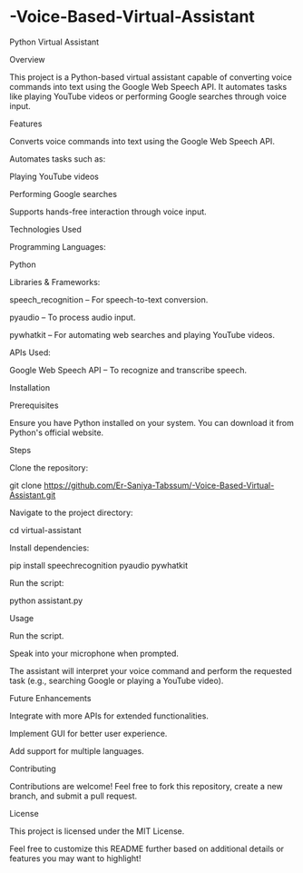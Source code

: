 # -Voice-Based-Virtual-Assistant
Python Virtual Assistant

Overview

This project is a Python-based virtual assistant capable of converting voice commands into text using the Google Web Speech API. It automates tasks like playing YouTube videos or performing Google searches through voice input.

Features

Converts voice commands into text using the Google Web Speech API.

Automates tasks such as:

Playing YouTube videos

Performing Google searches

Supports hands-free interaction through voice input.

Technologies Used

Programming Languages:

Python

Libraries & Frameworks:

speech_recognition – For speech-to-text conversion.

pyaudio – To process audio input.

pywhatkit – For automating web searches and playing YouTube videos.

APIs Used:

Google Web Speech API – To recognize and transcribe speech.

Installation

Prerequisites

Ensure you have Python installed on your system. You can download it from Python's official website.

Steps

Clone the repository:

git clone https://github.com/Er-Saniya-Tabssum/-Voice-Based-Virtual-Assistant.git

Navigate to the project directory:

cd virtual-assistant

Install dependencies:

pip install speechrecognition pyaudio pywhatkit

Run the script:

python assistant.py

Usage

Run the script.

Speak into your microphone when prompted.

The assistant will interpret your voice command and perform the requested task (e.g., searching Google or playing a YouTube video).

Future Enhancements

Integrate with more APIs for extended functionalities.

Implement GUI for better user experience.

Add support for multiple languages.

Contributing

Contributions are welcome! Feel free to fork this repository, create a new branch, and submit a pull request.

License

This project is licensed under the MIT License.

Feel free to customize this README further based on additional details or features you may want to highlight!

